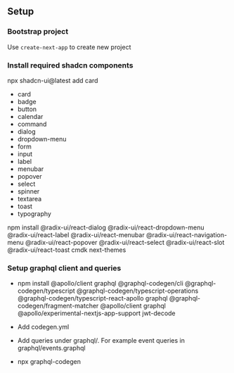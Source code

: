 ## Setup


### Bootstrap project
Use `create-next-app` to create new project


### Install required shadcn components

npx shadcn-ui@latest add card

- card
- badge
- button
- calendar
- command
- dialog
- dropdown-menu
- form
- input
- label
- menubar
- popover
- select
- spinner
- textarea
- toast
- typography

npm install @radix-ui/react-dialog @radix-ui/react-dropdown-menu @radix-ui/react-label @radix-ui/react-menubar @radix-ui/react-navigation-menu @radix-ui/react-popover @radix-ui/react-select @radix-ui/react-slot @radix-ui/react-toast cmdk next-themes


### Setup graphql client and queries


- npm install @apollo/client graphql @graphql-codegen/cli @graphql-codegen/typescript @graphql-codegen/typescript-operations @graphql-codegen/typescript-react-apollo graphql @graphql-codegen/fragment-matcher @apollo/client graphql @apollo/experimental-nextjs-app-support jwt-decode

- Add codegen.yml

- Add queries under graphql/. For example event queries in graphql/events.graphql

- npx graphql-codegen





